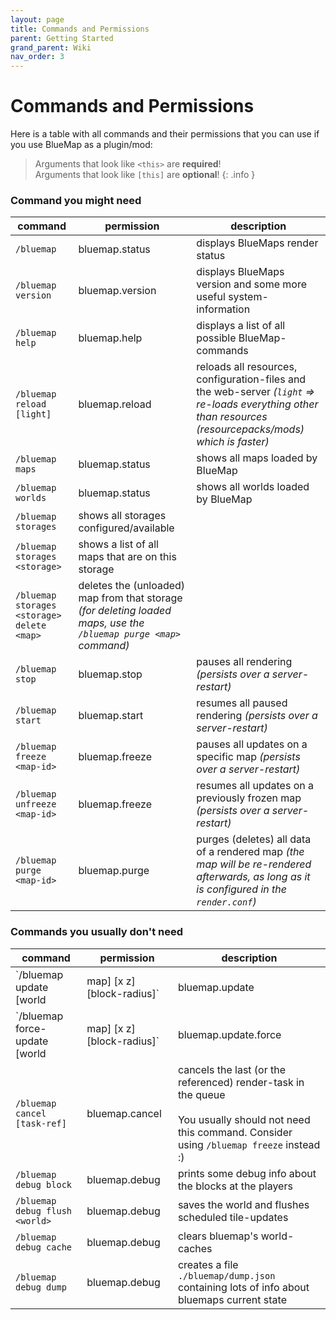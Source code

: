 ```yaml
---
layout: page
title: Commands and Permissions
parent: Getting Started
grand_parent: Wiki
nav_order: 3
---
```


# Commands and Permissions

Here is a table with all commands and their permissions that you can use if you use BlueMap as a plugin/mod:

> Arguments that look like `<this>` are **required**!<br>
> Arguments that look like `[this]` are **optional**!
{: .info }

### Command you might need

command | permission | description
--- | --- | ---
`/bluemap` | bluemap.status | displays BlueMaps render status
`/bluemap version` | bluemap.version | displays BlueMaps version and some more useful system-information
`/bluemap help` | bluemap.help | displays a list of all possible BlueMap-commands
`/bluemap reload [light]` | bluemap.reload | reloads all resources, configuration-files and the web-server *(`light` => re-loads everything other than resources (resourcepacks/mods) which is faster)*
`/bluemap maps` | bluemap.status | shows all maps loaded by BlueMap
`/bluemap worlds` | bluemap.status | shows all worlds loaded by BlueMap
`/bluemap storages` | shows all storages configured/available
`/bluemap storages <storage>` | shows a list of all maps that are on this storage
`/bluemap storages <storage> delete <map>` | deletes the (unloaded) map from that storage *(for deleting loaded maps, use the `/bluemap purge <map>` command)*
`/bluemap stop` | bluemap.stop | pauses all rendering *(persists over a server-restart)*
`/bluemap start` | bluemap.start | resumes all paused rendering *(persists over a server-restart)*
`/bluemap freeze <map-id>` | bluemap.freeze | pauses all updates on a specific map *(persists over a server-restart)*
`/bluemap unfreeze <map-id>` | bluemap.freeze | resumes all updates on a previously frozen map *(persists over a server-restart)*
`/bluemap purge <map-id>` | bluemap.purge | purges (deletes) all data of a rendered map *(the map will be re-rendered afterwards, as long as it is configured in the `render.conf`)*

### Commands you usually don't need

command | permission | description
--- | --- | ---
`/bluemap update [world|map] [x z] [block-radius]` | bluemap.update | updates the whole world or optionally a defined radius around the player *(only renders changed chunks)*<br><br>BlueMap detects and updates your map automatically, usually you should not need this command :)
`/bluemap force-update [world|map] [x z] [block-radius]` | bluemap.update.force | renders **(even if nothing has changed)** the whole world or optionally a defined radius around the player<br><br>BlueMap has a really reliable way of detecting changes in your world and only rendering those. You should only need this command for testing!
`/bluemap cancel [task-ref]` | bluemap.cancel | cancels the last (or the referenced) render-task in the queue<br><br>You usually should not need this command. Consider using `/bluemap freeze` instead :)
`/bluemap debug block` | bluemap.debug | prints some debug info about the blocks at the players
`/bluemap debug flush <world>` | bluemap.debug | saves the world and flushes scheduled tile-updates
`/bluemap debug cache` | bluemap.debug | clears bluemap's world-caches
`/bluemap debug dump` | bluemap.debug | creates a file `./bluemap/dump.json` containing lots of info about bluemaps current state
